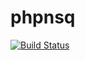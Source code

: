 # phpnsq

[![Build Status](https://travis-ci.org/okstuff/phpnsq.svg?branch=master)](https://travis-ci.org/okstuff/phpnsq)